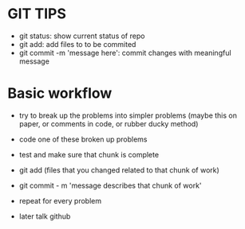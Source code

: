 # GIT TIPS

- git status:                     show current status of repo
- git add:                        add files to to be commited 
- git commit -m 'message here':   commit changes with meaningful message

# Basic workflow

- try to break up the problems into simpler problems (maybe this on paper, or comments in code, or rubber ducky method)
- code one of these broken up problems 
- test and make sure that chunk is complete
- git add (files that you changed related to that chunk of work)
- git commit - m 'message describes that chunk of work'
- repeat for every problem

- later talk github